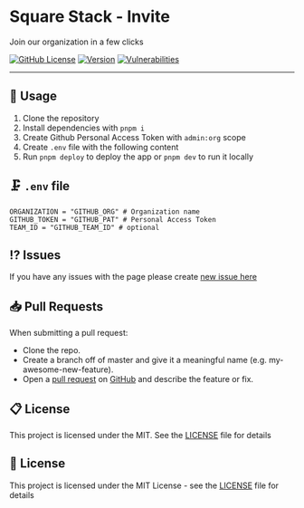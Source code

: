 # Square Stack - Invite

Join our organization in a few clicks

[![GitHub License](https://img.shields.io/github/license/squarestack/invite?color=%2334D058&logo=github&style=flat-square&label=License)](https://github.com/squarestack/invite/blob/main/license)
[![Version](https://img.shields.io/github/v/release/squarestack/invite?color=%2334D058&logo=github&style=flat-square&label=Version)](https://github.com/squarestack/invite/releases)
[![Vulnerabilities](https://img.shields.io/snyk/vulnerabilities/github/squarestack/invite?color=%2334D058&logo=github&style=flat-square&label=Vulnerabilities)](https://github.com/squarestack/invite)

---

## 🔩 Usage

1. Clone the repository
2. Install dependencies with `pnpm i`
3. Create Github Personal Access Token with `admin:org` scope
4. Create `.env` file with the following content
5. Run `pnpm deploy` to deploy the app or `pnpm dev` to run it locally

## 🗜️ `.env` file

```
ORGANIZATION = "GITHUB_ORG" # Organization name
GITHUB_TOKEN = "GITHUB_PAT" # Personal Access Token
TEAM_ID = "GITHUB_TEAM_ID" # optional
```

## ⁉️ Issues

If you have any issues with the page please create [new issue here](https://github.com/squarestack/invite/issues)

## 📥 Pull Requests

When submitting a pull request:

- Clone the repo.
- Create a branch off of master and give it a meaningful name (e.g. my-awesome-new-feature).
- Open a [pull request](https://github.com/squarestack/invite/pulls) on [GitHub](https://github.com) and describe the feature or fix.

## 📋 License

This project is licensed under the MIT. See the [LICENSE](https://github.com/squarestack/invite/blob/main/license) file for details

## 📃 License

This project is licensed under the MIT License - see the [LICENSE](LICENSE) file for details
